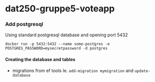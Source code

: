 # dat250-gruppe5-voteapp

### Add postgresql

Using standard postgresql database and opening port  5432

`docker run -p 5432:5432 --name some-postgres -e POSTGRES_PASSWORD=mysecretpassword -d postgres`


#### Creating the database and tables
- migrations from ef tools Ie. `add-migration mymigration` and `update-database`
